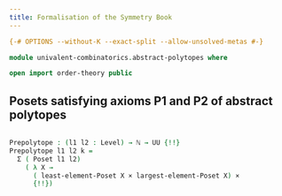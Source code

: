 ```yaml
---
title: Formalisation of the Symmetry Book
---
```


```agda
{-# OPTIONS --without-K --exact-split --allow-unsolved-metas #-}

module univalent-combinatorics.abstract-polytopes where

open import order-theory public
```

## Posets satisfying axioms P1 and P2 of abstract polytopes

```agda

Prepolytope : (l1 l2 : Level) → ℕ → UU {!!}
Prepolytope l1 l2 k =
  Σ ( Poset l1 l2)
    ( λ X →
      ( least-element-Poset X × largest-element-Poset X) ×
      {!!})
```
